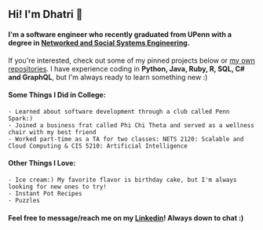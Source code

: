 ## Hi! I'm Dhatri 👋

#### I'm a software engineer who recently graduated from UPenn with a degree in [Networked and Social Systems Engineering](https://www.nets.upenn.edu/). 

If you're interested, check out some of my pinned projects below or [my own repositories](https://github.com/dmed31?tab=repositories). I have experience coding in **Python, Java, Ruby, R, SQL, C# and GraphQL**, but I'm always ready to learn something new :)
    
#### **Some Things I Did in College:**
    - Learned about software development through a club called Penn Spark:)
    - Joined a business frat called Phi Chi Theta and served as a wellness chair with my best friend
    - Worked part-time as a TA for two classes: NETS 2120: Scalable and Cloud Computing & CIS 5210: Artificial Intelligence
    
#### **Other Things I Love:**
    - Ice cream:) My favorite flavor is birthday cake, but I'm always looking for new ones to try!
    - Instant Pot Recipes
    - Puzzles

#### Feel free to message/reach me on my [Linkedin](https://www.linkedin.com/in/dhatrim/)! Always down to chat :)
